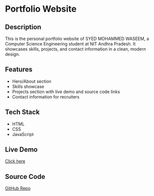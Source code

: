# Portfolio Website

## Description
This is the personal portfolio website of SYED MOHAMMED WASEEM, a Computer Science Engineering student at NIT Andhra Pradesh. It showcases skills, projects, and contact information in a clean, modern design.

## Features
- Hero/About section
- Skills showcase
- Projects section with live demo and source code links
- Contact information for recruiters

## Tech Stack
- HTML
- CSS
- JavaScript

## Live Demo
[Click here](https://syedmohammed098.github.io/portfolio-website/)

## Source Code
[GitHub Repo](https://github.com/syedmohammed098/portfolio-website)

